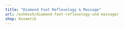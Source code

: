 ```yaml
---
title: "Diamond Foot Reflexology & Massage"
url: /oshkosh/diamond-foot-reflexology-und-massage/
shop: Kosmetik
---
```

